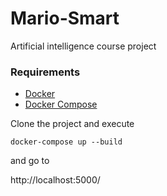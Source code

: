 # Mario-Smart
Artificial intelligence course project

### Requirements

  - [Docker](https://docs.docker.com/install/)
  - [Docker Compose](https://docs.docker.com/compose/install/)
  

Clone the project and execute

`docker-compose up --build`

and go to 

http://localhost:5000/
